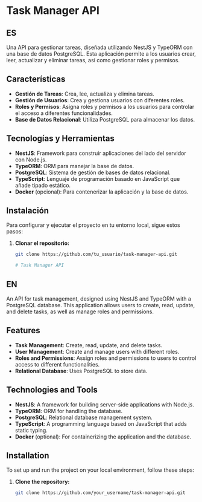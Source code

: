 # Task Manager API

## ES

Una API para gestionar tareas, diseñada utilizando NestJS y TypeORM con una base de datos PostgreSQL. Esta aplicación permite a los usuarios crear, leer, actualizar y eliminar tareas, así como gestionar roles y  permisos.

## Características

- **Gestión de Tareas**: Crea, lee, actualiza y elimina tareas.
- **Gestión de Usuarios**: Crea y gestiona usuarios con diferentes roles.
- **Roles y Permisos**: Asigna roles y permisos a los usuarios para controlar el acceso a diferentes funcionalidades.
- **Base de Datos Relacional**: Utiliza PostgreSQL para almacenar los datos.

## Tecnologías y Herramientas

- **NestJS**: Framework para construir aplicaciones del lado del servidor con Node.js.
- **TypeORM**: ORM para manejar la base de datos.
- **PostgreSQL**: Sistema de gestión de bases de datos relacional.
- **TypeScript**: Lenguaje de programación basado en JavaScript que añade tipado estático.
- **Docker** (opcional): Para contenerizar la aplicación y la base de datos.

## Instalación

Para configurar y ejecutar el proyecto en tu entorno local, sigue estos pasos:

1. **Clonar el repositorio:**

   ```bash
   git clone https://github.com/tu_usuario/task-manager-api.git

   # Task Manager API

## EN

An API for task management, designed using NestJS and TypeORM with a PostgreSQL database. This application allows users to create, read, update, and delete tasks, as well as manage roles and permissions.

## Features

- **Task Management**: Create, read, update, and delete tasks.
- **User Management**: Create and manage users with different roles.
- **Roles and Permissions**: Assign roles and permissions to users to control access to different functionalities.
- **Relational Database**: Uses PostgreSQL to store data.

## Technologies and Tools

- **NestJS**: A framework for building server-side applications with Node.js.
- **TypeORM**: ORM for handling the database.
- **PostgreSQL**: Relational database management system.
- **TypeScript**: A programming language based on JavaScript that adds static typing.
- **Docker** (optional): For containerizing the application and the database.

## Installation

To set up and run the project on your local environment, follow these steps:

1. **Clone the repository:**

   ```bash
   git clone https://github.com/your_username/task-manager-api.git


